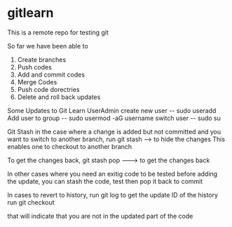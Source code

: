 # gitlearn
This is a remote repo for testing git

So far we have been able to 
1. Create branches
2. Push codes
3. Add and commit codes
4. Merge Codes
5. Push code dorectries
6. Delete and roll back updates

Some Updates to Git Learn
UserAdmin
create new user -- sudo useradd <username>
Add user to group -- sudo usermod -aG <group> username
switch user  -- sudo su <username>

Git Stash
in the case where a change is added but not committed and you want to switch to another branch,
run git stash --> to hide the changes
This enables one to checkout to another branch

To get the changes back, 
git stash pop ---> to get the changes back

In other cases where you need an exitig code to be tested before 
adding the update, you can stash the code, test then pop it back to commit

In cases to revert to history,
run git log to get the update ID of the history
run git checkout <id>

that will indicate that you are not in the updated part of the code
